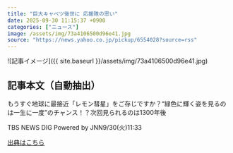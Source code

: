 ```yaml
---
title: "巨大キャベツ後世に 応援隊の思い"
date: 2025-09-30 11:15:37 +0900
categories: ["ニュース"]
image: /assets/img/73a4106500d96e41.jpg
source: "https://news.yahoo.co.jp/pickup/6554028?source=rss"
---
```


![記事イメージ]({{ site.baseurl }}/assets/img/73a4106500d96e41.jpg)

## 記事本文（自動抽出）
<div><div class="sc-1t7ra5j-6 hhriyT"><p class="sc-1t7ra5j-7 casbUp">もうすぐ地球に最接近「レモン彗星」をご存じですか？“緑色に輝く姿を見るのは一生に一度”のチャンス！？次回見られるのは1300年後</p><p class="sc-1t7ra5j-8 bVxZvL"><span class="sc-1t7ra5j-9 dIJJqB">TBS NEWS DIG Powered by JNN</span><time><span class="sc-1t7ra5j-10 cfHAOL">9/30(火)</span><span class="sc-1t7ra5j-10 cfHAOL">11:33</span></time></p></div></div>

[出典はこちら](https://news.yahoo.co.jp/pickup/6554028?source=rss)
